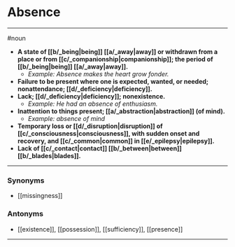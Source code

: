 # Absence
---
#noun
- **A state of [[b/_being|being]] [[a/_away|away]] or withdrawn from a place or from [[c/_companionship|companionship]]; the period of [[b/_being|being]] [[a/_away|away]].**
	- _Example: Absence makes the heart grow fonder._
- **Failure to be present where one is expected, wanted, or needed; nonattendance; [[d/_deficiency|deficiency]].**
- **Lack; [[d/_deficiency|deficiency]]; nonexistence.**
	- _Example: He had an absence of enthusiasm._
- **Inattention to things present; [[a/_abstraction|abstraction]] (of mind).**
	- _Example: absence of mind_
- **Temporary loss or [[d/_disruption|disruption]] of [[c/_consciousness|consciousness]], with sudden onset and recovery, and [[c/_common|common]] in [[e/_epilepsy|epilepsy]].**
- **Lack of [[c/_contact|contact]] [[b/_between|between]] [[b/_blades|blades]].**
---
### Synonyms
- [[missingness]]
### Antonyms
- [[existence]], [[possession]], [[sufficiency]], [[presence]]
---

